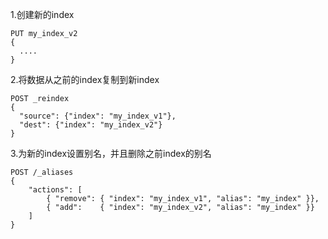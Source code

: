 1.创建新的index
```
PUT my_index_v2
{
  ....
}
```

2.将数据从之前的index复制到新index
```
POST _reindex
{
  "source": {"index": "my_index_v1"},
  "dest": {"index": "my_index_v2"}
}

```


3.为新的index设置别名，并且删除之前index的别名
```
POST /_aliases
{
    "actions": [
        { "remove": { "index": "my_index_v1", "alias": "my_index" }},
        { "add":    { "index": "my_index_v2", "alias": "my_index" }}
    ]
}
```
